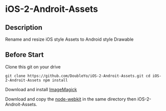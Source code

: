 # iOS-2-Androit-Assets

## Description
Rename and resize iOS style Assets to Android style Drawable

## Before Start

Clone this git on your drive

`git clone https://github.com/DoubleYo/iOS-2-Androit-Assets.git
cd iOS-2-Androit-Assets
npm install
`

Download and install [ImageMagick](http://www.imagemagick.org/script/binary-releases.php)

Download and copy the [node-webkit](https://github.com/rogerwang/node-webkit#downloads) in the same directory then iOS-2-Androit-Assets.